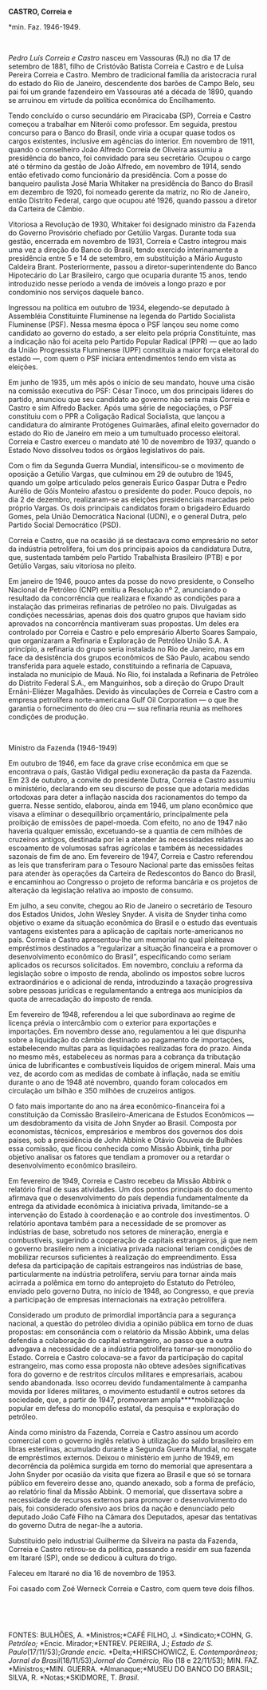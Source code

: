 **CASTRO, Correia e**

\*min. Faz. 1946-1949.

 

*Pedro Luís Correia e Castro* nasceu em Vassouras (RJ) no dia 17 de
setembro de 1881, filho de Cristóvão Batista Correia e Castro e de Luísa
Pereira Correia e Castro. Membro de tradicional família da aristocracia
rural do estado do Rio de Janeiro, descendente dos barões de Campo Belo,
seu pai foi um grande fazendeiro em Vassouras até a década de 1890,
quando se arruinou em virtude da política econômica do Encilhamento.

Tendo concluído o curso secundário em Piracicaba (SP), Correia e Castro
começou a trabalhar em Niterói como professor. Em seguida, prestou
concurso para o Banco do Brasil, onde viria a ocupar quase todos os
cargos existentes, inclusive em agências do interior. Em novembro de
1911, quando o conselheiro João Alfredo Correia de Oliveira assumiu a
presidência do banco, foi convidado para seu secretário. Ocupou o cargo
até o término da gestão de João Alfredo, em novembro de 1914, sendo
então efetivado como funcionário da presidência. Com a posse do
banqueiro paulista José Maria Whitaker na presidência do Banco do Brasil
em dezembro de 1920, foi nomeado gerente da matriz, no Rio de Janeiro,
então Distrito Federal, cargo que ocupou até 1926, quando passou a
diretor da Carteira de Câmbio.

Vitoriosa a Revolução de 1930, Whitaker foi designado ministro da
Fazenda do Governo Provisório chefiado por Getúlio Vargas. Durante toda
sua gestão, encerrada em novembro de 1931, Correia e Castro integrou
mais uma vez a direção do Banco do Brasil, tendo exercido interinamente
a presidência entre 5 e 14 de setembro, em substituição a Mário Augusto
Caldeira Brant. Posteriormente, passou a diretor-superintendente do
Banco Hipotecário do Lar Brasileiro, cargo que ocuparia durante 15 anos,
tendo introduzido nesse período a venda de imóveis a longo prazo e por
condomínio nos serviços daquele banco.

Ingressou na política em outubro de 1934, elegendo-se deputado à
Assembléia Constituinte Fluminense na legenda do Partido Socialista
Fluminense (PSF). Nessa mesma época o PSF lançou seu nome como candidato
ao governo do estado, a ser eleito pela própria Constituinte, mas a
indicação não foi aceita pelo Partido Popular Radical (PPR) — que ao
lado da União Progressista Fluminense (UPF) constituía a maior força
eleitoral do estado —, com quem o PSF iniciara entendimentos tendo em
vista as eleições.

Em junho de 1935, um mês após o início de seu mandato, houve uma cisão
na comissão executiva do PSF: César Tinoco, um dos principais líderes do
partido, anunciou que seu candidato ao governo não seria mais Correia e
Castro e sim Alfredo Backer. Após uma série de negociações, o PSF
constituiu com o PPR a Coligação Radical Socialista, que lançou a
candidatura do almirante Protógenes Guimarães, afinal eleito governador
do estado do Rio de Janeiro em meio a um tumultuado processo eleitoral.
Correia e Castro exerceu o mandato até 10 de novembro de 1937, quando o
Estado Novo dissolveu todos os órgãos legislativos do país.

Com o fim da Segunda Guerra Mundial, intensificou-se o movimento de
oposição a Getúlio Vargas, que culminou em 29 de outubro de 1945, quando
um golpe articulado pelos generais Eurico Gaspar Dutra e Pedro Aurélio
de Góis Monteiro afastou o presidente do poder. Pouco depois, no dia 2
de dezembro, realizaram-se as eleições presidenciais marcadas pelo
próprio Vargas. Os dois principais candidatos foram o brigadeiro Eduardo
Gomes, pela União Democrática Nacional (UDN), e o general Dutra, pelo
Partido Social Democrático (PSD).

Correia e Castro, que na ocasião já se destacava como empresário no
setor da indústria petrolífera, foi um dos principais apoios da
candidatura Dutra, que, sustentada também pelo Partido Trabalhista
Brasileiro (PTB) e por Getúlio Vargas, saiu vitoriosa no pleito.

Em janeiro de 1946, pouco antes da posse do novo presidente, o Conselho
Nacional de Petróleo (CNP) emitiu a Resolução nº 2, anunciando o
resultado da concorrência que realizara e fixando as condições para a
instalação das primeiras refinarias de petróleo no país. Divulgadas as
condições necessárias, apenas dois dos quatro grupos que haviam sido
aprovados na concorrência mantiveram suas propostas. Um deles era
controlado por Correia e Castro e pelo empresário Alberto Soares
Sampaio, que organizaram a Refinaria e Exploração de Petróleo União S.A.
A princípio, a refinaria do grupo seria instalada no Rio de Janeiro, mas
em face da desistência dos grupos econômicos de São Paulo, acabou sendo
transferida para aquele estado, constituindo a refinaria de Capuava,
instalada no município de Mauá. No Rio, foi instalada a Refinaria de
Petróleo do Distrito Federal S.A., em Manguinhos, sob a direção do Grupo
Drault Ernâni-Eliézer Magalhães. Devido às vinculações de Correia e
Castro com a empresa petrolífera norte-americana Gulf Oil Corporation —
o que lhe garantia o fornecimento do óleo cru — sua refinaria reunia as
melhores condições de produção.

 

Ministro da Fazenda (1946-1949)

Em outubro de 1946, em face da grave crise econômica em que se
encontrava o país, Gastão Vidigal pediu exoneração da pasta da Fazenda.
Em 23 de outubro, a convite do presidente Dutra, Correia e Castro
assumiu o ministério, declarando em seu discurso de posse que adotaria
medidas ortodoxas para deter a inflação nascida dos racionamentos do
tempo da guerra. Nesse sentido, elaborou, ainda em 1946, um plano
econômico que visava a eliminar o desequilíbrio orçamentário,
principalmente pela proibição de emissões de papel-moeda. Com efeito, no
ano de 1947 não haveria qualquer emissão, excetuando-se a quantia de cem
milhões de cruzeiros antigos, destinada por lei a atender às
necessidades relativas ao escoamento de volumosas safras agrícolas e
também às necessidades sazonais de fim de ano. Em fevereiro de 1947,
Correia e Castro referendou as leis que transferiram para o Tesouro
Nacional parte das emissões feitas para atender às operações da Carteira
de Redescontos do Banco do Brasil, e encaminhou ao Congresso o projeto
de reforma bancária e os projetos de alteração da legislação relativa ao
imposto de consumo.

Em julho, a seu convite, chegou ao Rio de Janeiro o secretário de
Tesouro dos Estados Unidos, John Wesley Snyder. A visita de Snyder tinha
como objetivo o exame da situação econômica do Brasil e o estudo das
eventuais vantagens existentes para a aplicação de capitais
norte-americanos no país. Correia e Castro apresentou-lhe um memorial no
qual pleiteava empréstimos destinados a “regularizar a situação
financeira e a promover o desenvolvimento econômico do Brasil”,
especificando como seriam aplicados os recursos solicitados. Em
novembro, concluiu a reforma da legislação sobre o imposto de renda,
abolindo os impostos sobre lucros extraordinários e o adicional de
renda, introduzindo a taxação progressiva sobre pessoas jurídicas e
regulamentando a entrega aos municípios da quota de arrecadação do
imposto de renda.

Em fevereiro de 1948, referendou a lei que subordinava ao regime de
licença prévia o intercâmbio com o exterior para exportações e
importações. Em novembro desse ano, regulamentou a lei que dispunha
sobre a liquidação do câmbio destinado ao pagamento de importações,
estabelecendo multas para as liquidações realizadas fora do prazo. Ainda
no mesmo mês, estabeleceu as normas para a cobrança da tributação única
de lubrificantes e combustíveis líquidos de origem mineral. Mais uma
vez, de acordo com as medidas de combate à inflação, nada se emitiu
durante o ano de 1948 até novembro, quando foram colocados em circulação
um bilhão e 350 milhões de cruzeiros antigos.

O fato mais importante do ano na área econômico-financeira foi a
constituição da Comissão Brasileiro-Americana de Estudos Econômicos — um
desdobramento da visita de John Snyder ao Brasil. Composta por
economistas, técnicos, empresários e membros dos governos dos dois
países, sob a presidência de John Abbink e Otávio Gouveia de Bulhões
essa comissão, que ficou conhecida como Missão Abbink, tinha por
objetivo analisar os fatores que tendiam a promover ou a retardar o
desenvolvimento econômico brasileiro.

Em fevereiro de 1949, Correia e Castro recebeu da Missão Abbink o
relatório final de suas atividades. Um dos pontos principais do
documento afirmava que o desenvolvimento do país dependia
fundamentalmente da entrega da atividade econômica à iniciativa privada,
limitando-se a intervenção do Estado à coordenação e ao controle dos
investimentos. O relatório apontava também para a necessidade de se
promover as indústrias de base, sobretudo nos setores de mineração,
energia e combustíveis, sugerindo a cooperação de capitais estrangeiros,
já que nem o governo brasileiro nem a iniciativa privada nacional teriam
condições de mobilizar recursos suficientes à realização do
empreendimento. Essa defesa da participação de capitais estrangeiros nas
indústrias de base, particularmente na indústria petrolífera, serviu
para tornar ainda mais acirrada a polêmica em torno do anteprojeto do
Estatuto do Petróleo, enviado pelo governo Dutra, no início de 1948, ao
Congresso, e que previa a participação de empresas internacionais na
extração petrolífera.

Considerado um produto de primordial importância para a segurança
nacional, a questão do petróleo dividia a opinião pública em torno de
duas propostas: em consonância com o relatório da Missão Abbink, uma
delas defendia a colaboração do capital estrangeiro, ao passo que a
outra advogava a necessidade de a indústria petrolífera tornar-se
monopólio do Estado. Correia e Castro colocava-se a favor da
participação do capital estrangeiro, mas como essa proposta não obteve
adesões significativas fora do governo e de restritos círculos militares
e empresariais, acabou sendo abandonada. Isso ocorreu devido
fundamentalmente à campanha movida por líderes militares, o movimento
estudantil e outros setores da sociedade, que, a partir de 1947,
promoveram ampla****mobilização popular em defesa do monopólio estatal,
da pesquisa e exploração do petróleo.

Ainda como ministro da Fazenda, Correia e Castro assinou um acordo
comercial com o governo inglês relativo à utilização do saldo brasileiro
em libras esterlinas, acumulado durante a Segunda Guerra Mundial, no
resgate de empréstimos externos. Deixou o ministério em junho de 1949,
em decorrência da polêmica surgida em torno do memorial que apresentara
a John Snyder por ocasião da visita que fizera ao Brasil e que só se
tornara público em fevereiro desse ano, quando anexado, sob a forma de
prefácio, ao relatório final da Missão Abbink. O memorial, que
dissertava sobre a necessidade de recursos externos para promover o
desenvolvimento do país, foi considerado ofensivo aos brios da nação e
denunciado pelo deputado João Café Filho na Câmara dos Deputados, apesar
das tentativas do governo Dutra de negar-lhe a autoria.

Substituído pelo industrial Guilherme da Silveira na pasta da Fazenda,
Correia e Castro retirou-se da política, passando a residir em sua
fazenda em Itararé (SP), onde se dedicou à cultura do trigo.

Faleceu em Itararé no dia 16 de novembro de 1953.

Foi casado com Zoé Werneck Correia e Castro, com quem teve dois filhos.

 

 

FONTES: BULHÕES, A. *Ministros;*CAFÉ FILHO, J. *Sindicato;*COHN, G.
*Petróleo;* *Encic. Mirador;*ENTREV. PEREIRA, J.; *Estado de S.
Paulo*(17/11/53);*Grande encic.* *Delta;*HIRSCHOWICZ, E.
*Contemporâneos; Jornal do Brasil*(18/11/53);*Jornal do Comércio,* Rio
(18 e 22/11/53); MIN. FAZ. *Ministros;*MIN. GUERRA. *Almanaque;*MUSEU DO
BANCO DO BRASIL; SILVA, R. *Notas;*SKIDMORE, T. *Brasil.*

 
